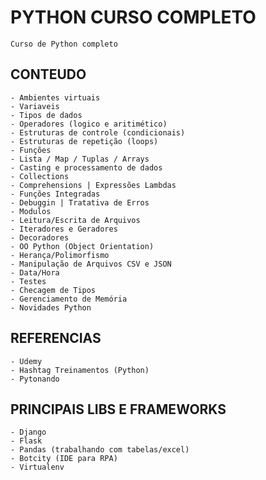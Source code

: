# PYTHON CURSO COMPLETO

    Curso de Python completo

## CONTEUDO

    - Ambientes virtuais
    - Variaveis
    - Tipos de dados
    - Operadores (logico e aritimético)
    - Estruturas de controle (condicionais)
    - Estruturas de repetição (loops)
    - Funções
    - Lista / Map / Tuplas / Arrays
    - Casting e processamento de dados
    - Collections
    - Comprehensions | Expressões Lambdas
    - Funções Integradas
    - Debuggin | Tratativa de Erros
    - Modulos
    - Leitura/Escrita de Arquivos
    - Iteradores e Geradores
    - Decoradores
    - OO Python (Object Orientation)
    - Herança/Polimorfismo
    - Manipulação de Arquivos CSV e JSON
    - Data/Hora
    - Testes
    - Checagem de Tipos
    - Gerenciamento de Memória
    - Novidades Python

## REFERENCIAS

    - Udemy
    - Hashtag Treinamentos (Python)
    - Pytonando

## PRINCIPAIS LIBS E FRAMEWORKS

    - Django
    - Flask
    - Pandas (trabalhando com tabelas/excel)
    - Botcity (IDE para RPA)
    - Virtualenv


